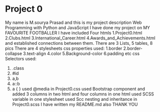 # Project 0
My name is M.sourya Prasad and this is my project description
Web Programming with Python and JavaScript
I have done my project on MY FAVOURITE FOOTBALLER
I have included Four htmls
1.Project0.html
2.Clubs.html
3.International_Career.html
4.Awards_and_Achievements.html
and established connections between them.
There are 3 Lists, 5 tables, 8 pics
There are 4 stylesheets
css properties used:
  1.border
  2.border-collapse
  3.text-align
  4.color
  5.Background-color
  6.padding etc
css Selectors used:
   1. .class
   2. #id
   3. a,b
   4. a::b
   5. a { }
used @media in Project0.css
used Bootstrap component and added 3 columns in two html and four columns in one html
used SCSS variable in one stylesheet
used Scc nesting and inheritance in Project0.scss
I have written my README.md also
THANK YOU
